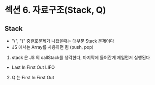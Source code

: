 # 섹션 6. 자료구조(Stack, Q)

## Stack 
- "(", ")" 중괄호문제가 나왔을때는 대부분 Stack 문제이다
- JS 에서는 Array를 사용하면 됨 (push, pop)
1. stack 은 JS 의 callStack를 생각한다, 마지막에 들어간게 제일먼저 실행된다
  * Last In First Out LIFO
2. Q 는 First In First Out


